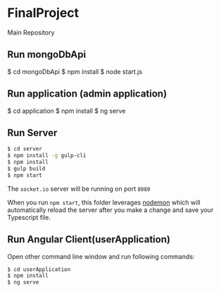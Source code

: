 # FinalProject
Main Repository

## Run mongoDbApi
$ cd mongoDbApi
$ npm install
$ node start.js

## Run application (admin application)
$ cd application
$ npm install
$ ng serve

## Run Server
```bash
$ cd server
$ npm install -g gulp-cli
$ npm install
$ gulp build
$ npm start
```

The `socket.io` server will be running on port `8080`

When you run `npm start`, this folder leverages [nodemon](https://nodemon.io/) which will automatically reload the server after you make a change and save your Typescript file. 

## Run Angular Client(userApplication)

Open other command line window and run following commands:

```bash
$ cd userApplication
$ npm install
$ ng serve
```

